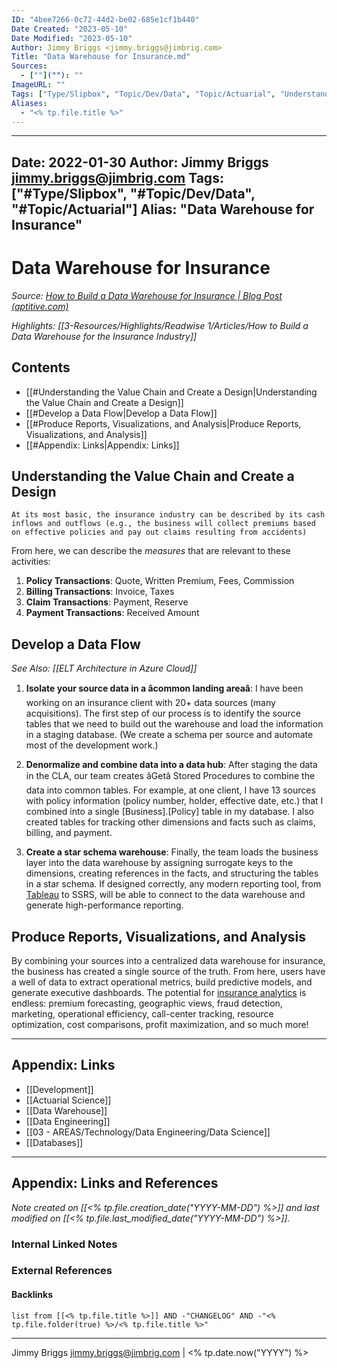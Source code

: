 ```yaml
---
ID: "4bee7266-0c72-44d2-be02-685e1cf1b440"
Date Created: "2023-05-10"
Date Modified: "2023-05-10"
Author: Jimmy Briggs <jimmy.briggs@jimbrig.com>
Title: "Data Warehouse for Insurance.md"
Sources: 
  - [""](""): ""
ImageURL: ""
Tags: ["Type/Slipbox", "Topic/Dev/Data", "Topic/Actuarial", "Understanding", "Develop", "Produce", "Appendix"]
Aliases:
  - "<% tp.file.title %>"
---
```


---
Date: 2022-01-30
Author: Jimmy Briggs <jimmy.briggs@jimbrig.com>
Tags: ["#Type/Slipbox", "#Topic/Dev/Data", "#Topic/Actuarial"]
Alias: "Data Warehouse for Insurance"
---

# Data Warehouse for Insurance

*Source: [How to Build a Data Warehouse for Insurance | Blog Post (aptitive.com)](https://aptitive.com/blog/how-to-build-a-data-warehouse-for-insurance/)*

*Highlights: [[3-Resources/Highlights/Readwise 1/Articles/How to Build a Data Warehouse for the Insurance Industry]]*

## Contents

- [[#Understanding the Value Chain and Create a Design|Understanding the Value Chain and Create a Design]]
- [[#Develop a Data Flow|Develop a Data Flow]]
- [[#Produce Reports, Visualizations, and Analysis|Produce Reports, Visualizations, and Analysis]]
- [[#Appendix: Links|Appendix: Links]]



## Understanding the Value Chain and Create a Design

```ad-quote
At its most basic, the insurance industry can be described by its cash inflows and outflows (e.g., the business will collect premiums based on effective policies and pay out claims resulting from accidents)
```

From here, we can describe the *measures* that are relevant to these activities:

1. **Policy Transactions**: Quote, Written Premium, Fees, Commission
2. **Billing Transactions**: Invoice, Taxes
3. **Claim Transactions**: Payment, Reserve
4. **Payment Transactions**: Received Amount

## Develop a Data Flow

*See Also: [[ELT Architecture in Azure Cloud]]*

1.  **Isolate your source data in a âcommon landing areaâ**: I have been working on an insurance client with 20+ data sources (many acquisitions). The first step of our process is to identify the source tables that we need to build out the warehouse and load the information in a staging database. (We create a schema per source and automate most of the development work.)


2.  **Denormalize and combine data into a data hub**: After staging the data in the CLA, our team creates âGetâ Stored Procedures to combine the data into common tables. For example, at one client, I have 13 sources with policy information (policy number, holder, effective date, etc.) that I combined into a single [Business].[Policy] table in my database. I also created tables for tracking other dimensions and facts such as claims, billing, and payment.

3.  **Create a star schema warehouse**: Finally, the team loads the business layer into the data warehouse by assigning surrogate keys to the dimensions, creating references in the facts, and structuring the tables in a star schema. If designed correctly, any modern reporting tool, from [Tableau](https://www.tableau.com/) to SSRS, will be able to connect to the data warehouse and generate high-performance reporting.

## Produce Reports, Visualizations, and Analysis

By combining your sources into a centralized data warehouse for insurance, the business has created a single source of the truth. From here, users have a well of data to extract operational metrics, build predictive models, and generate executive dashboards. The potential for [insurance analytics](https://aptitive.com/insurance-analytics-solutions/) is endless: premium forecasting, geographic views, fraud detection, marketing, operational efficiency, call-center tracking, resource optimization, cost comparisons, profit maximization, and so much more!

***

## Appendix: Links

- [[Development]]
- [[Actuarial Science]]
- [[Data Warehouse]]
- [[Data Engineering]]
- [[03 - AREAS/Technology/Data Engineering/Data Science]]
- [[Databases]]


***

## Appendix: Links and References

*Note created on [[<% tp.file.creation_date("YYYY-MM-DD") %>]] and last modified on [[<% tp.file.last_modified_date("YYYY-MM-DD") %>]].*

### Internal Linked Notes

### External References

#### Backlinks

```dataview
list from [[<% tp.file.title %>]] AND -"CHANGELOG" AND -"<% tp.file.folder(true) %>/<% tp.file.title %>"
```


***

Jimmy Briggs <jimmy.briggs@jimbrig.com> | <% tp.date.now("YYYY") %>